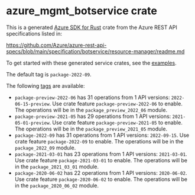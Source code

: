 # azure_mgmt_botservice crate

This is a generated [Azure SDK for Rust](https://github.com/Azure/azure-sdk-for-rust) crate from the Azure REST API specifications listed in:

https://github.com/Azure/azure-rest-api-specs/blob/main/specification/botservice/resource-manager/readme.md

To get started with these generated service crates, see the [examples](https://github.com/Azure/azure-sdk-for-rust/blob/main/services/README.md#examples).

The default tag is `package-2022-09`.

The following [tags](https://github.com/Azure/azure-sdk-for-rust/blob/main/services/tags.md) are available:

- `package-preview-2022-06` has 31 operations from 1 API versions: `2022-06-15-preview`. Use crate feature `package-preview-2022-06` to enable. The operations will be in the `package_preview_2022_06` module.
- `package-preview-2021-05` has 29 operations from 1 API versions: `2021-05-01-preview`. Use crate feature `package-preview-2021-05` to enable. The operations will be in the `package_preview_2021_05` module.
- `package-2022-09` has 31 operations from 1 API versions: `2022-09-15`. Use crate feature `package-2022-09` to enable. The operations will be in the `package_2022_09` module.
- `package-2021-03-01` has 23 operations from 1 API versions: `2021-03-01`. Use crate feature `package-2021-03-01` to enable. The operations will be in the `package_2021_03_01` module.
- `package-2020-06-02` has 22 operations from 1 API versions: `2020-06-02`. Use crate feature `package-2020-06-02` to enable. The operations will be in the `package_2020_06_02` module.